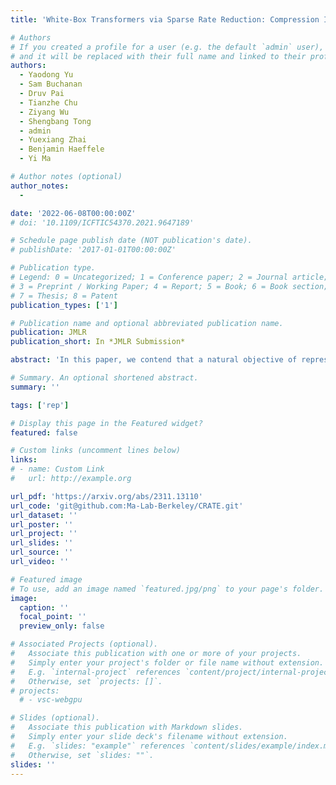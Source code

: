 ```yaml
---
title: 'White-Box Transformers via Sparse Rate Reduction: Compression Is All There Is? (JMLR)'

# Authors
# If you created a profile for a user (e.g. the default `admin` user), write the username (folder name) here
# and it will be replaced with their full name and linked to their profile.
authors:
  - Yaodong Yu
  - Sam Buchanan
  - Druv Pai
  - Tianzhe Chu
  - Ziyang Wu
  - Shengbang Tong
  - admin
  - Yuexiang Zhai
  - Benjamin Haeffele
  - Yi Ma

# Author notes (optional)
author_notes:
  - 

date: '2022-06-08T00:00:00Z'
# doi: '10.1109/ICFTIC54370.2021.9647189'

# Schedule page publish date (NOT publication's date).
# publishDate: '2017-01-01T00:00:00Z'

# Publication type.
# Legend: 0 = Uncategorized; 1 = Conference paper; 2 = Journal article;
# 3 = Preprint / Working Paper; 4 = Report; 5 = Book; 6 = Book section;
# 7 = Thesis; 8 = Patent
publication_types: ['1']

# Publication name and optional abbreviated publication name.
publication: JMLR
publication_short: In *JMLR Submission*

abstract: 'In this paper, we contend that a natural objective of representation learning is to compress and transform the distribution of the data, say sets of tokens, towards a low-dimensional Gaussian mixture supported on incoherent subspaces. The goodness of such a representation can be evaluated by a principled measure, called sparse rate reduction, that simultaneously maximizes the intrinsic information gain and extrinsic sparsity of the learned representation. From this perspective, popular deep network architectures, including transformers, can be viewed as realizing iterative schemes to optimize this measure. Particularly, we derive a transformer block from alternating optimization on parts of this objective: the multi-head self-attention operator compresses the representation by implementing an approximate gradient descent step on the coding rate of the features, and the subsequent multi-layer perceptron sparsifies the features. This leads to a family of white-box transformer-like deep network architectures, named CRATE, which are mathematically fully interpretable. We show, by way of a novel connection between denoising and compression, that the inverse to the aforementioned compressive encoding can be realized by the same class of CRATE architectures. Thus, the so-derived white-box architectures are universal to both encoders and decoders. Experiments show that these networks, despite their simplicity, indeed learn to compress and sparsify representations of large-scale real-world image and text datasets, and achieve performance very close to highly engineered transformer-based models: ViT, MAE, DINO, BERT, and GPT2. We believe the proposed computational framework demonstrates great potential in bridging the gap between theory and practice of deep learning, from a unified perspective of data compression. Code is available at: this https URL .'

# Summary. An optional shortened abstract.
summary: ''

tags: ['rep']

# Display this page in the Featured widget?
featured: false

# Custom links (uncomment lines below)
links:
# - name: Custom Link
#   url: http://example.org

url_pdf: 'https://arxiv.org/abs/2311.13110'
url_code: 'git@github.com:Ma-Lab-Berkeley/CRATE.git' 
url_dataset: ''
url_poster: ''
url_project: ''
url_slides: ''
url_source: ''
url_video: ''

# Featured image
# To use, add an image named `featured.jpg/png` to your page's folder.
image:
  caption: ''
  focal_point: ''
  preview_only: false

# Associated Projects (optional).
#   Associate this publication with one or more of your projects.
#   Simply enter your project's folder or file name without extension.
#   E.g. `internal-project` references `content/project/internal-project/index.md`.
#   Otherwise, set `projects: []`.
# projects:
  # - vsc-webgpu

# Slides (optional).
#   Associate this publication with Markdown slides.
#   Simply enter your slide deck's filename without extension.
#   E.g. `slides: "example"` references `content/slides/example/index.md`.
#   Otherwise, set `slides: ""`.
slides: ''
---
```


